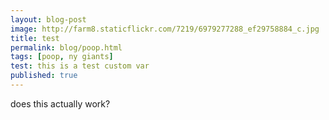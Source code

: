 ```yaml
---
layout: blog-post
image: http://farm8.staticflickr.com/7219/6979277288_ef29758884_c.jpg
title: test
permalink: blog/poop.html
tags: [poop, ny giants]
test: this is a test custom var
published: true
---
```


does this actually work?